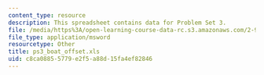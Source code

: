 ```yaml
---
content_type: resource
description: This spreadsheet contains data for Problem Set 3.
file: /media/https%3A/open-learning-course-data-rc.s3.amazonaws.com/2-996-sailing-yacht-design-13-734-fall-2003/c8ca08855779e2f5a88d15fa4ef82846_ps3_boat_offset.xls
file_type: application/msword
resourcetype: Other
title: ps3_boat_offset.xls
uid: c8ca0885-5779-e2f5-a88d-15fa4ef82846
---
```

